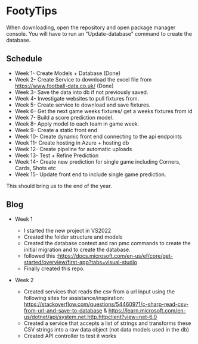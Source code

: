 # FootyTips
When downloading, open the repository and open package manager console. You will have to run an "Update-database" command to create the database.


## Schedule

- Week 1- Create Models + Database (Done)
- Week 2- Create Service to download the excel file from https://www.football-data.co.uk/ (Done)
- Week 3- Save the data into db if not previously saved.
- Week 4- Investigate websites to pull fixtures from.
- Week 5- Create service to download and save fixtures.
- Week 6- Get the next game weeks fixtures/ get a weeks fixtures from id
- Week 7- Build a score prediction model.
- Week 8- Apply model to each team in game week.
- Week 9- Create a static front end
- Week 10- Create dynamic front end connecting to the api endpoints
- Week 11- Create hosting in Azure + hosting db
- Week 12- Create pipeline for automatic uploads
- Week 13- Test + Refine Prediction
- Week 14- Create new prediction for single game including Corners, Cards, Shots etc
- Week 15- Update front end to include single game prediction.

This should bring us to the end of the year.

## Blog
- Week 1  
  - I started the new project in VS2022
  - Created the folder structure and models
  - Created the database context and ran pmc commands to create the initial migration and to create the database.
  - followed this :https://docs.microsoft.com/en-us/ef/core/get-started/overview/first-app?tabs=visual-studio
  - Finally created this repo.
  
- Week 2
  - Created services that reads the csv from a url input using the following sites for assistance/inspiration: https://stackoverflow.com/questions/54460971/c-sharp-read-csv-from-url-and-save-to-database & https://learn.microsoft.com/en-us/dotnet/api/system.net.http.httpclient?view=net-6.0
  - Created a service that accepts a list of strings and transforms these CSV strings into a raw data object (not data models used in the db)
  - Created API controller to test it works
  
